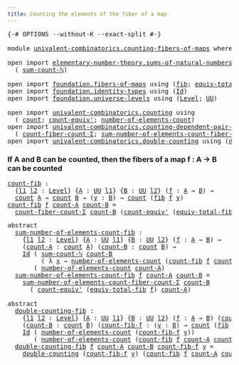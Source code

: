 ```yaml
---
title: Counting the elements of the fiber of a map
---
```


<pre class="Agda"><a id="69" class="Symbol">{-#</a> <a id="73" class="Keyword">OPTIONS</a> <a id="81" class="Pragma">--without-K</a> <a id="93" class="Pragma">--exact-split</a> <a id="107" class="Symbol">#-}</a>

<a id="112" class="Keyword">module</a> <a id="119" href="univalent-combinatorics.counting-fibers-of-maps.html" class="Module">univalent-combinatorics.counting-fibers-of-maps</a> <a id="167" class="Keyword">where</a>

<a id="174" class="Keyword">open</a> <a id="179" class="Keyword">import</a> <a id="186" href="elementary-number-theory.sums-of-natural-numbers.html" class="Module">elementary-number-theory.sums-of-natural-numbers</a> <a id="235" class="Keyword">using</a>
  <a id="243" class="Symbol">(</a> <a id="245" href="elementary-number-theory.sums-of-natural-numbers.html#1573" class="Function">sum-count-ℕ</a><a id="256" class="Symbol">)</a>

<a id="259" class="Keyword">open</a> <a id="264" class="Keyword">import</a> <a id="271" href="foundation.fibers-of-maps.html" class="Module">foundation.fibers-of-maps</a> <a id="297" class="Keyword">using</a> <a id="303" class="Symbol">(</a><a id="304" href="foundation-core.fibers-of-maps.html#928" class="Function">fib</a><a id="307" class="Symbol">;</a> <a id="309" href="foundation-core.fibers-of-maps.html#5261" class="Function">equiv-total-fib</a><a id="324" class="Symbol">)</a>
<a id="326" class="Keyword">open</a> <a id="331" class="Keyword">import</a> <a id="338" href="foundation.identity-types.html" class="Module">foundation.identity-types</a> <a id="364" class="Keyword">using</a> <a id="370" class="Symbol">(</a><a id="371" href="foundation-core.identity-types.html#641" class="Datatype">Id</a><a id="373" class="Symbol">)</a>
<a id="375" class="Keyword">open</a> <a id="380" class="Keyword">import</a> <a id="387" href="foundation.universe-levels.html" class="Module">foundation.universe-levels</a> <a id="414" class="Keyword">using</a> <a id="420" class="Symbol">(</a><a id="421" href="Agda.Primitive.html#597" class="Postulate">Level</a><a id="426" class="Symbol">;</a> <a id="428" href="foundation-core.universe-levels.html#222" class="Primitive">UU</a><a id="430" class="Symbol">)</a>

<a id="433" class="Keyword">open</a> <a id="438" class="Keyword">import</a> <a id="445" href="univalent-combinatorics.counting.html" class="Module">univalent-combinatorics.counting</a> <a id="478" class="Keyword">using</a>
  <a id="486" class="Symbol">(</a> <a id="488" href="univalent-combinatorics.counting.html#1759" class="Function">count</a><a id="493" class="Symbol">;</a> <a id="495" href="univalent-combinatorics.counting.html#3288" class="Function">count-equiv&#39;</a><a id="507" class="Symbol">;</a> <a id="509" href="univalent-combinatorics.counting.html#1887" class="Function">number-of-elements-count</a><a id="533" class="Symbol">)</a>
<a id="535" class="Keyword">open</a> <a id="540" class="Keyword">import</a> <a id="547" href="univalent-combinatorics.counting-dependent-pair-types.html" class="Module">univalent-combinatorics.counting-dependent-pair-types</a> <a id="601" class="Keyword">using</a>
  <a id="609" class="Symbol">(</a> <a id="611" href="univalent-combinatorics.counting-dependent-pair-types.html#5334" class="Function">count-fiber-count-Σ</a><a id="630" class="Symbol">;</a> <a id="632" href="univalent-combinatorics.counting-dependent-pair-types.html#9025" class="Function">sum-number-of-elements-count-fiber-count-Σ</a><a id="674" class="Symbol">)</a>
<a id="676" class="Keyword">open</a> <a id="681" class="Keyword">import</a> <a id="688" href="univalent-combinatorics.double-counting.html" class="Module">univalent-combinatorics.double-counting</a> <a id="728" class="Keyword">using</a> <a id="734" class="Symbol">(</a><a id="735" href="univalent-combinatorics.double-counting.html#1110" class="Function">double-counting</a><a id="750" class="Symbol">)</a>
</pre>
### If A and B can be counted, then the fibers of a map f : A → B can be counted

<pre class="Agda"><a id="count-fib"></a><a id="847" href="univalent-combinatorics.counting-fibers-of-maps.html#847" class="Function">count-fib</a> <a id="857" class="Symbol">:</a>
  <a id="861" class="Symbol">{</a><a id="862" href="univalent-combinatorics.counting-fibers-of-maps.html#862" class="Bound">l1</a> <a id="865" href="univalent-combinatorics.counting-fibers-of-maps.html#865" class="Bound">l2</a> <a id="868" class="Symbol">:</a> <a id="870" href="Agda.Primitive.html#597" class="Postulate">Level</a><a id="875" class="Symbol">}</a> <a id="877" class="Symbol">{</a><a id="878" href="univalent-combinatorics.counting-fibers-of-maps.html#878" class="Bound">A</a> <a id="880" class="Symbol">:</a> <a id="882" href="foundation-core.universe-levels.html#222" class="Primitive">UU</a> <a id="885" href="univalent-combinatorics.counting-fibers-of-maps.html#862" class="Bound">l1</a><a id="887" class="Symbol">}</a> <a id="889" class="Symbol">{</a><a id="890" href="univalent-combinatorics.counting-fibers-of-maps.html#890" class="Bound">B</a> <a id="892" class="Symbol">:</a> <a id="894" href="foundation-core.universe-levels.html#222" class="Primitive">UU</a> <a id="897" href="univalent-combinatorics.counting-fibers-of-maps.html#865" class="Bound">l2</a><a id="899" class="Symbol">}</a> <a id="901" class="Symbol">(</a><a id="902" href="univalent-combinatorics.counting-fibers-of-maps.html#902" class="Bound">f</a> <a id="904" class="Symbol">:</a> <a id="906" href="univalent-combinatorics.counting-fibers-of-maps.html#878" class="Bound">A</a> <a id="908" class="Symbol">→</a> <a id="910" href="univalent-combinatorics.counting-fibers-of-maps.html#890" class="Bound">B</a><a id="911" class="Symbol">)</a> <a id="913" class="Symbol">→</a>
  <a id="917" href="univalent-combinatorics.counting.html#1759" class="Function">count</a> <a id="923" href="univalent-combinatorics.counting-fibers-of-maps.html#878" class="Bound">A</a> <a id="925" class="Symbol">→</a> <a id="927" href="univalent-combinatorics.counting.html#1759" class="Function">count</a> <a id="933" href="univalent-combinatorics.counting-fibers-of-maps.html#890" class="Bound">B</a> <a id="935" class="Symbol">→</a> <a id="937" class="Symbol">(</a><a id="938" href="univalent-combinatorics.counting-fibers-of-maps.html#938" class="Bound">y</a> <a id="940" class="Symbol">:</a> <a id="942" href="univalent-combinatorics.counting-fibers-of-maps.html#890" class="Bound">B</a><a id="943" class="Symbol">)</a> <a id="945" class="Symbol">→</a> <a id="947" href="univalent-combinatorics.counting.html#1759" class="Function">count</a> <a id="953" class="Symbol">(</a><a id="954" href="foundation-core.fibers-of-maps.html#928" class="Function">fib</a> <a id="958" href="univalent-combinatorics.counting-fibers-of-maps.html#902" class="Bound">f</a> <a id="960" href="univalent-combinatorics.counting-fibers-of-maps.html#938" class="Bound">y</a><a id="961" class="Symbol">)</a>
<a id="963" href="univalent-combinatorics.counting-fibers-of-maps.html#847" class="Function">count-fib</a> <a id="973" href="univalent-combinatorics.counting-fibers-of-maps.html#973" class="Bound">f</a> <a id="975" href="univalent-combinatorics.counting-fibers-of-maps.html#975" class="Bound">count-A</a> <a id="983" href="univalent-combinatorics.counting-fibers-of-maps.html#983" class="Bound">count-B</a> <a id="991" class="Symbol">=</a>
  <a id="995" href="univalent-combinatorics.counting-dependent-pair-types.html#5334" class="Function">count-fiber-count-Σ</a> <a id="1015" href="univalent-combinatorics.counting-fibers-of-maps.html#983" class="Bound">count-B</a> <a id="1023" class="Symbol">(</a><a id="1024" href="univalent-combinatorics.counting.html#3288" class="Function">count-equiv&#39;</a> <a id="1037" class="Symbol">(</a><a id="1038" href="foundation-core.fibers-of-maps.html#5261" class="Function">equiv-total-fib</a> <a id="1054" href="univalent-combinatorics.counting-fibers-of-maps.html#973" class="Bound">f</a><a id="1055" class="Symbol">)</a> <a id="1057" href="univalent-combinatorics.counting-fibers-of-maps.html#975" class="Bound">count-A</a><a id="1064" class="Symbol">)</a>
</pre>
<pre class="Agda"><a id="1079" class="Keyword">abstract</a>
  <a id="sum-number-of-elements-count-fib"></a><a id="1090" href="univalent-combinatorics.counting-fibers-of-maps.html#1090" class="Function">sum-number-of-elements-count-fib</a> <a id="1123" class="Symbol">:</a>
    <a id="1129" class="Symbol">{</a><a id="1130" href="univalent-combinatorics.counting-fibers-of-maps.html#1130" class="Bound">l1</a> <a id="1133" href="univalent-combinatorics.counting-fibers-of-maps.html#1133" class="Bound">l2</a> <a id="1136" class="Symbol">:</a> <a id="1138" href="Agda.Primitive.html#597" class="Postulate">Level</a><a id="1143" class="Symbol">}</a> <a id="1145" class="Symbol">{</a><a id="1146" href="univalent-combinatorics.counting-fibers-of-maps.html#1146" class="Bound">A</a> <a id="1148" class="Symbol">:</a> <a id="1150" href="foundation-core.universe-levels.html#222" class="Primitive">UU</a> <a id="1153" href="univalent-combinatorics.counting-fibers-of-maps.html#1130" class="Bound">l1</a><a id="1155" class="Symbol">}</a> <a id="1157" class="Symbol">{</a><a id="1158" href="univalent-combinatorics.counting-fibers-of-maps.html#1158" class="Bound">B</a> <a id="1160" class="Symbol">:</a> <a id="1162" href="foundation-core.universe-levels.html#222" class="Primitive">UU</a> <a id="1165" href="univalent-combinatorics.counting-fibers-of-maps.html#1133" class="Bound">l2</a><a id="1167" class="Symbol">}</a> <a id="1169" class="Symbol">(</a><a id="1170" href="univalent-combinatorics.counting-fibers-of-maps.html#1170" class="Bound">f</a> <a id="1172" class="Symbol">:</a> <a id="1174" href="univalent-combinatorics.counting-fibers-of-maps.html#1146" class="Bound">A</a> <a id="1176" class="Symbol">→</a> <a id="1178" href="univalent-combinatorics.counting-fibers-of-maps.html#1158" class="Bound">B</a><a id="1179" class="Symbol">)</a> <a id="1181" class="Symbol">→</a>
    <a id="1187" class="Symbol">(</a><a id="1188" href="univalent-combinatorics.counting-fibers-of-maps.html#1188" class="Bound">count-A</a> <a id="1196" class="Symbol">:</a> <a id="1198" href="univalent-combinatorics.counting.html#1759" class="Function">count</a> <a id="1204" href="univalent-combinatorics.counting-fibers-of-maps.html#1146" class="Bound">A</a><a id="1205" class="Symbol">)</a> <a id="1207" class="Symbol">(</a><a id="1208" href="univalent-combinatorics.counting-fibers-of-maps.html#1208" class="Bound">count-B</a> <a id="1216" class="Symbol">:</a> <a id="1218" href="univalent-combinatorics.counting.html#1759" class="Function">count</a> <a id="1224" href="univalent-combinatorics.counting-fibers-of-maps.html#1158" class="Bound">B</a><a id="1225" class="Symbol">)</a> <a id="1227" class="Symbol">→</a>
    <a id="1233" href="foundation-core.identity-types.html#641" class="Datatype">Id</a> <a id="1236" class="Symbol">(</a> <a id="1238" href="elementary-number-theory.sums-of-natural-numbers.html#1573" class="Function">sum-count-ℕ</a> <a id="1250" href="univalent-combinatorics.counting-fibers-of-maps.html#1208" class="Bound">count-B</a>
         <a id="1267" class="Symbol">(</a> <a id="1269" class="Symbol">λ</a> <a id="1271" href="univalent-combinatorics.counting-fibers-of-maps.html#1271" class="Bound">x</a> <a id="1273" class="Symbol">→</a> <a id="1275" href="univalent-combinatorics.counting.html#1887" class="Function">number-of-elements-count</a> <a id="1300" class="Symbol">(</a><a id="1301" href="univalent-combinatorics.counting-fibers-of-maps.html#847" class="Function">count-fib</a> <a id="1311" href="univalent-combinatorics.counting-fibers-of-maps.html#1170" class="Bound">f</a> <a id="1313" href="univalent-combinatorics.counting-fibers-of-maps.html#1188" class="Bound">count-A</a> <a id="1321" href="univalent-combinatorics.counting-fibers-of-maps.html#1208" class="Bound">count-B</a> <a id="1329" href="univalent-combinatorics.counting-fibers-of-maps.html#1271" class="Bound">x</a><a id="1330" class="Symbol">)))</a>
       <a id="1341" class="Symbol">(</a> <a id="1343" href="univalent-combinatorics.counting.html#1887" class="Function">number-of-elements-count</a> <a id="1368" href="univalent-combinatorics.counting-fibers-of-maps.html#1188" class="Bound">count-A</a><a id="1375" class="Symbol">)</a>
  <a id="1379" href="univalent-combinatorics.counting-fibers-of-maps.html#1090" class="Function">sum-number-of-elements-count-fib</a> <a id="1412" href="univalent-combinatorics.counting-fibers-of-maps.html#1412" class="Bound">f</a> <a id="1414" href="univalent-combinatorics.counting-fibers-of-maps.html#1414" class="Bound">count-A</a> <a id="1422" href="univalent-combinatorics.counting-fibers-of-maps.html#1422" class="Bound">count-B</a> <a id="1430" class="Symbol">=</a>
    <a id="1436" href="univalent-combinatorics.counting-dependent-pair-types.html#9025" class="Function">sum-number-of-elements-count-fiber-count-Σ</a> <a id="1479" href="univalent-combinatorics.counting-fibers-of-maps.html#1422" class="Bound">count-B</a>
      <a id="1493" class="Symbol">(</a> <a id="1495" href="univalent-combinatorics.counting.html#3288" class="Function">count-equiv&#39;</a> <a id="1508" class="Symbol">(</a><a id="1509" href="foundation-core.fibers-of-maps.html#5261" class="Function">equiv-total-fib</a> <a id="1525" href="univalent-combinatorics.counting-fibers-of-maps.html#1412" class="Bound">f</a><a id="1526" class="Symbol">)</a> <a id="1528" href="univalent-combinatorics.counting-fibers-of-maps.html#1414" class="Bound">count-A</a><a id="1535" class="Symbol">)</a>

<a id="1538" class="Keyword">abstract</a>
  <a id="double-counting-fib"></a><a id="1549" href="univalent-combinatorics.counting-fibers-of-maps.html#1549" class="Function">double-counting-fib</a> <a id="1569" class="Symbol">:</a>
    <a id="1575" class="Symbol">{</a><a id="1576" href="univalent-combinatorics.counting-fibers-of-maps.html#1576" class="Bound">l1</a> <a id="1579" href="univalent-combinatorics.counting-fibers-of-maps.html#1579" class="Bound">l2</a> <a id="1582" class="Symbol">:</a> <a id="1584" href="Agda.Primitive.html#597" class="Postulate">Level</a><a id="1589" class="Symbol">}</a> <a id="1591" class="Symbol">{</a><a id="1592" href="univalent-combinatorics.counting-fibers-of-maps.html#1592" class="Bound">A</a> <a id="1594" class="Symbol">:</a> <a id="1596" href="foundation-core.universe-levels.html#222" class="Primitive">UU</a> <a id="1599" href="univalent-combinatorics.counting-fibers-of-maps.html#1576" class="Bound">l1</a><a id="1601" class="Symbol">}</a> <a id="1603" class="Symbol">{</a><a id="1604" href="univalent-combinatorics.counting-fibers-of-maps.html#1604" class="Bound">B</a> <a id="1606" class="Symbol">:</a> <a id="1608" href="foundation-core.universe-levels.html#222" class="Primitive">UU</a> <a id="1611" href="univalent-combinatorics.counting-fibers-of-maps.html#1579" class="Bound">l2</a><a id="1613" class="Symbol">}</a> <a id="1615" class="Symbol">(</a><a id="1616" href="univalent-combinatorics.counting-fibers-of-maps.html#1616" class="Bound">f</a> <a id="1618" class="Symbol">:</a> <a id="1620" href="univalent-combinatorics.counting-fibers-of-maps.html#1592" class="Bound">A</a> <a id="1622" class="Symbol">→</a> <a id="1624" href="univalent-combinatorics.counting-fibers-of-maps.html#1604" class="Bound">B</a><a id="1625" class="Symbol">)</a> <a id="1627" class="Symbol">(</a><a id="1628" href="univalent-combinatorics.counting-fibers-of-maps.html#1628" class="Bound">count-A</a> <a id="1636" class="Symbol">:</a> <a id="1638" href="univalent-combinatorics.counting.html#1759" class="Function">count</a> <a id="1644" href="univalent-combinatorics.counting-fibers-of-maps.html#1592" class="Bound">A</a><a id="1645" class="Symbol">)</a> <a id="1647" class="Symbol">→</a>
    <a id="1653" class="Symbol">(</a><a id="1654" href="univalent-combinatorics.counting-fibers-of-maps.html#1654" class="Bound">count-B</a> <a id="1662" class="Symbol">:</a> <a id="1664" href="univalent-combinatorics.counting.html#1759" class="Function">count</a> <a id="1670" href="univalent-combinatorics.counting-fibers-of-maps.html#1604" class="Bound">B</a><a id="1671" class="Symbol">)</a> <a id="1673" class="Symbol">(</a><a id="1674" href="univalent-combinatorics.counting-fibers-of-maps.html#1674" class="Bound">count-fib-f</a> <a id="1686" class="Symbol">:</a> <a id="1688" class="Symbol">(</a><a id="1689" href="univalent-combinatorics.counting-fibers-of-maps.html#1689" class="Bound">y</a> <a id="1691" class="Symbol">:</a> <a id="1693" href="univalent-combinatorics.counting-fibers-of-maps.html#1604" class="Bound">B</a><a id="1694" class="Symbol">)</a> <a id="1696" class="Symbol">→</a> <a id="1698" href="univalent-combinatorics.counting.html#1759" class="Function">count</a> <a id="1704" class="Symbol">(</a><a id="1705" href="foundation-core.fibers-of-maps.html#928" class="Function">fib</a> <a id="1709" href="univalent-combinatorics.counting-fibers-of-maps.html#1616" class="Bound">f</a> <a id="1711" href="univalent-combinatorics.counting-fibers-of-maps.html#1689" class="Bound">y</a><a id="1712" class="Symbol">))</a> <a id="1715" class="Symbol">(</a><a id="1716" href="univalent-combinatorics.counting-fibers-of-maps.html#1716" class="Bound">y</a> <a id="1718" class="Symbol">:</a> <a id="1720" href="univalent-combinatorics.counting-fibers-of-maps.html#1604" class="Bound">B</a><a id="1721" class="Symbol">)</a> <a id="1723" class="Symbol">→</a>
    <a id="1729" href="foundation-core.identity-types.html#641" class="Datatype">Id</a> <a id="1732" class="Symbol">(</a> <a id="1734" href="univalent-combinatorics.counting.html#1887" class="Function">number-of-elements-count</a> <a id="1759" class="Symbol">(</a><a id="1760" href="univalent-combinatorics.counting-fibers-of-maps.html#1674" class="Bound">count-fib-f</a> <a id="1772" href="univalent-combinatorics.counting-fibers-of-maps.html#1716" class="Bound">y</a><a id="1773" class="Symbol">))</a>
       <a id="1783" class="Symbol">(</a> <a id="1785" href="univalent-combinatorics.counting.html#1887" class="Function">number-of-elements-count</a> <a id="1810" class="Symbol">(</a><a id="1811" href="univalent-combinatorics.counting-fibers-of-maps.html#847" class="Function">count-fib</a> <a id="1821" href="univalent-combinatorics.counting-fibers-of-maps.html#1616" class="Bound">f</a> <a id="1823" href="univalent-combinatorics.counting-fibers-of-maps.html#1628" class="Bound">count-A</a> <a id="1831" href="univalent-combinatorics.counting-fibers-of-maps.html#1654" class="Bound">count-B</a> <a id="1839" href="univalent-combinatorics.counting-fibers-of-maps.html#1716" class="Bound">y</a><a id="1840" class="Symbol">))</a>
  <a id="1845" href="univalent-combinatorics.counting-fibers-of-maps.html#1549" class="Function">double-counting-fib</a> <a id="1865" href="univalent-combinatorics.counting-fibers-of-maps.html#1865" class="Bound">f</a> <a id="1867" href="univalent-combinatorics.counting-fibers-of-maps.html#1867" class="Bound">count-A</a> <a id="1875" href="univalent-combinatorics.counting-fibers-of-maps.html#1875" class="Bound">count-B</a> <a id="1883" href="univalent-combinatorics.counting-fibers-of-maps.html#1883" class="Bound">count-fib-f</a> <a id="1895" href="univalent-combinatorics.counting-fibers-of-maps.html#1895" class="Bound">y</a> <a id="1897" class="Symbol">=</a>
    <a id="1903" href="univalent-combinatorics.double-counting.html#1110" class="Function">double-counting</a> <a id="1919" class="Symbol">(</a><a id="1920" href="univalent-combinatorics.counting-fibers-of-maps.html#1883" class="Bound">count-fib-f</a> <a id="1932" href="univalent-combinatorics.counting-fibers-of-maps.html#1895" class="Bound">y</a><a id="1933" class="Symbol">)</a> <a id="1935" class="Symbol">(</a><a id="1936" href="univalent-combinatorics.counting-fibers-of-maps.html#847" class="Function">count-fib</a> <a id="1946" href="univalent-combinatorics.counting-fibers-of-maps.html#1865" class="Bound">f</a> <a id="1948" href="univalent-combinatorics.counting-fibers-of-maps.html#1867" class="Bound">count-A</a> <a id="1956" href="univalent-combinatorics.counting-fibers-of-maps.html#1875" class="Bound">count-B</a> <a id="1964" href="univalent-combinatorics.counting-fibers-of-maps.html#1895" class="Bound">y</a><a id="1965" class="Symbol">)</a>
</pre>